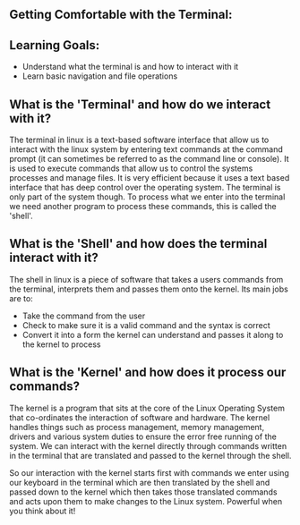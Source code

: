 ## Getting Comfortable with the Terminal:

## Learning Goals:

* Understand what the terminal is and how to interact with it
* Learn basic navigation and file operations

## What is the 'Terminal' and how do we interact with it?

The terminal in linux is a text-based software interface that allow us to interact with the linux system by entering text commands at the command prompt (it can sometimes be referred to as the command line or console). It is used to execute commands that allow us to control the systems processes and manage files. It is very efficient because it uses a text based interface that has deep control over the operating system. The terminal is only part of the system though. To process what we enter into the terminal we need another program to process these commands, this is called the 'shell'.

## What is the 'Shell' and how does the terminal interact with it?

The shell in linux is a piece of software that takes a users commands from the terminal, interprets them and passes them onto the kernel. Its main jobs are to: 

* Take the command from the user
* Check to make sure it is a valid command and the syntax is correct
* Convert it into a form the kernel can understand and passes it along to the kernel to process

## What is the 'Kernel' and how does it process our commands?

The kernel is a program that sits at the core of the Linux Operating System that co-ordinates the interaction of software and hardware. The kernel handles things such as process management, memory management, drivers and various system duties to ensure the error free running of the system. We can interact with the kernel directly through commands written in the terminal that are translated and passed to the kernel through the shell.

So our interaction with the kernel starts first with commands we enter using our keyboard in the terminal which are then translated by the shell and passed down to the kernel which then takes those translated commands and acts upon them to make changes to the Linux system. Powerful when you think about it!


